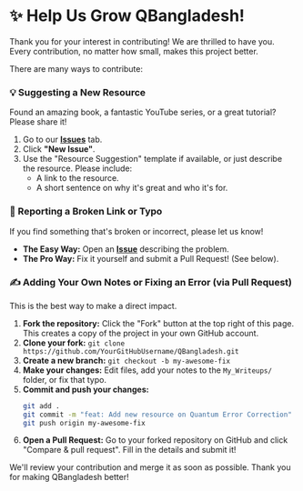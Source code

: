 # ✨ Help Us Grow QBangladesh!

Thank you for your interest in contributing! We are thrilled to have you. Every contribution, no matter how small, makes this project better.

There are many ways to contribute:

### 💡 Suggesting a New Resource

Found an amazing book, a fantastic YouTube series, or a great tutorial? Please share it!

1.  Go to our **[Issues](https://github.com/CreativeBinBag/QBangladesh/issues)** tab.
2.  Click **"New Issue"**.
3.  Use the "Resource Suggestion" template if available, or just describe the resource. Please include:
    - A link to the resource.
    - A short sentence on why it's great and who it's for.

### 🐞 Reporting a Broken Link or Typo

If you find something that's broken or incorrect, please let us know!

- **The Easy Way:** Open an **[Issue](https://github.com/CreativeBinBag/QBangladesh/issues)** describing the problem.
- **The Pro Way:** Fix it yourself and submit a Pull Request! (See below).

### ✍️ Adding Your Own Notes or Fixing an Error (via Pull Request)

This is the best way to make a direct impact.

1.  **Fork the repository:** Click the "Fork" button at the top right of this page. This creates a copy of the project in your own GitHub account.
2.  **Clone your fork:** `git clone https://github.com/YourGitHubUsername/QBangladesh.git`
3.  **Create a new branch:** `git checkout -b my-awesome-fix`
4.  **Make your changes:** Edit files, add your notes to the `My_Writeups/` folder, or fix that typo.
5.  **Commit and push your changes:**
    ```bash
    git add .
    git commit -m "feat: Add new resource on Quantum Error Correction"
    git push origin my-awesome-fix
    ```
6.  **Open a Pull Request:** Go to your forked repository on GitHub and click "Compare & pull request". Fill in the details and submit it!

We'll review your contribution and merge it as soon as possible. Thank you for making QBangladesh better!
